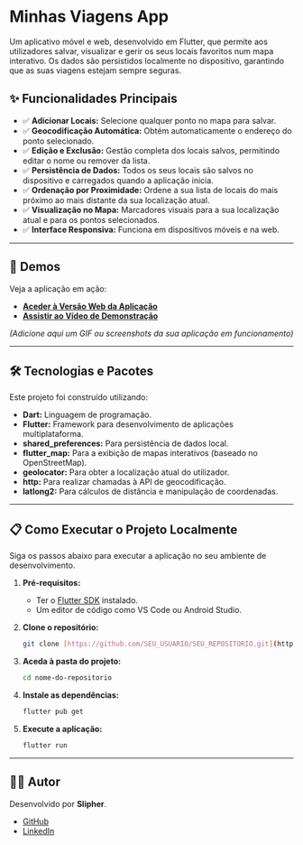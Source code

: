 # Minhas Viagens App

Um aplicativo móvel e web, desenvolvido em Flutter, que permite aos utilizadores salvar, visualizar e gerir os seus locais favoritos num mapa interativo. Os dados são persistidos localmente no dispositivo, garantindo que as suas viagens estejam sempre seguras.

## ✨ Funcionalidades Principais

-   ✅ **Adicionar Locais:** Selecione qualquer ponto no mapa para salvar.
-   ✅ **Geocodificação Automática:** Obtém automaticamente o endereço do ponto selecionado.
-   ✅ **Edição e Exclusão:** Gestão completa dos locais salvos, permitindo editar o nome ou remover da lista.
-   ✅ **Persistência de Dados:** Todos os seus locais são salvos no dispositivo e carregados quando a aplicação inicia.
-   ✅ **Ordenação por Proximidade:** Ordene a sua lista de locais do mais próximo ao mais distante da sua localização atual.
-   ✅ **Visualização no Mapa:** Marcadores visuais para a sua localização atual e para os pontos selecionados.
-   ✅ **Interface Responsiva:** Funciona em dispositivos móveis e na web.

---

## 🚀 Demos

Veja a aplicação em ação:

-   **[Aceder à Versão Web da Aplicação](https://SEU_LINK_DO_FIREBASE_AQUI)**
-   **[Assistir ao Vídeo de Demonstração](https://SEU_LINK_DO_VIDEO_AQUI)**

*(Adicione aqui um GIF ou screenshots da sua aplicação em funcionamento)*

---

## 🛠️ Tecnologias e Pacotes

Este projeto foi construído utilizando:

-   **Dart:** Linguagem de programação.
-   **Flutter:** Framework para desenvolvimento de aplicações multiplataforma.
-   **shared_preferences:** Para persistência de dados local.
-   **flutter_map:** Para a exibição de mapas interativos (baseado no OpenStreetMap).
-   **geolocator:** Para obter a localização atual do utilizador.
-   **http:** Para realizar chamadas à API de geocodificação.
-   **latlong2:** Para cálculos de distância e manipulação de coordenadas.

---

## 📋 Como Executar o Projeto Localmente

Siga os passos abaixo para executar a aplicação no seu ambiente de desenvolvimento.

1.  **Pré-requisitos:**
    -   Ter o [Flutter SDK](https://docs.flutter.dev/get-started/install) instalado.
    -   Um editor de código como VS Code ou Android Studio.

2.  **Clone o repositório:**
    ```bash
    git clone [https://github.com/SEU_USUARIO/SEU_REPOSITORIO.git](https://github.com/SEU_USUARIO/SEU_REPOSITORIO.git)
    ```

3.  **Aceda à pasta do projeto:**
    ```bash
    cd nome-do-repositorio
    ```

4.  **Instale as dependências:**
    ```bash
    flutter pub get
    ```

5.  **Execute a aplicação:**
    ```bash
    flutter run
    ```

---

## 👨‍💻 Autor

Desenvolvido por **Slipher**.

-   [GitHub](https://github.com/SEU_USUARIO)
-   [LinkedIn](https://linkedin.com/in/SEU_USUARIO)
